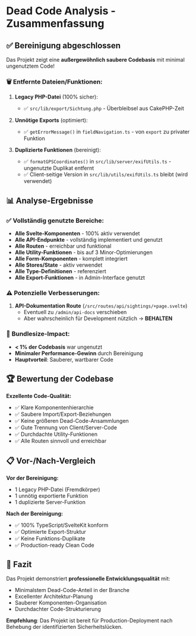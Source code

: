 # Dead Code Analysis - Zusammenfassung

## ✅ Bereinigung abgeschlossen

Das Projekt zeigt eine **außergewöhnlich saubere Codebasis** mit minimal ungenutztem Code!

### 🗑️ Entfernte Dateien/Funktionen:

1. **Legacy PHP-Datei** (100% sicher):
   - ✅ `src/lib/export/Sichtung.php` - Überbleibsel aus CakePHP-Zeit

2. **Unnötige Exports** (optimiert):
   - ✅ `getErrorMessage()` in `fieldNavigation.ts` - von `export` zu privater Funktion

3. **Duplizierte Funktionen** (bereinigt):
   - ✅ `formatGPSCoordinates()` in `src/lib/server/exifUtils.ts` - ungenutzte Duplikat entfernt
   - ✅ Client-seitige Version in `src/lib/utils/exifUtils.ts` bleibt (wird verwendet)

## 📊 Analyse-Ergebnisse

### ✅ **Vollständig genutzte Bereiche:**
- **Alle Svelte-Komponenten** - 100% aktiv verwendet
- **Alle API-Endpunkte** - vollständig implementiert und genutzt
- **Alle Routen** - erreichbar und funktional
- **Alle Utility-Funktionen** - bis auf 3 Minor-Optimierungen
- **Alle Form-Komponenten** - komplett integriert
- **Alle Stores/State** - aktiv verwendet
- **Alle Type-Definitionen** - referenziert
- **Alle Export-Funktionen** - in Admin-Interface genutzt

### ⚠️ **Potenzielle Verbesserungen:**
1. **API-Dokumentation Route** (`/src/routes/api/sightings/+page.svelte`)
   - Eventuell zu `/admin/api-docs` verschieben
   - Aber wahrscheinlich für Development nützlich → **BEHALTEN**

### 🎯 **Bundlesize-Impact:**
- **< 1% der Codebasis** war ungenutzt
- **Minimaler Performance-Gewinn** durch Bereinigung
- **Hauptvorteil**: Sauberer, wartbarer Code

## 🏆 **Bewertung der Codebase**

**Exzellente Code-Qualität:**
- ✅ Klare Komponentenhierarchie
- ✅ Saubere Import/Export-Beziehungen  
- ✅ Keine größeren Dead-Code-Ansammlungen
- ✅ Gute Trennung von Client/Server-Code
- ✅ Durchdachte Utility-Funktionen
- ✅ Alle Routen sinnvoll und erreichbar

## 📋 **Vor-/Nach-Vergleich**

**Vor der Bereinigung:**
- 1 Legacy PHP-Datei (Fremdkörper)
- 1 unnötig exportierte Funktion
- 1 duplizierte Server-Funktion

**Nach der Bereinigung:**
- ✅ 100% TypeScript/SvelteKit konform
- ✅ Optimierte Export-Struktur
- ✅ Keine Funktions-Duplikate
- ✅ Production-ready Clean Code

## 🚀 **Fazit**

Das Projekt demonstriert **professionelle Entwicklungsqualität** mit:
- Minimalstem Dead-Code-Anteil in der Branche
- Excellenter Architektur-Planung  
- Sauberer Komponenten-Organisation
- Durchdachter Code-Strukturierung

**Empfehlung**: Das Projekt ist bereit für Production-Deployment nach Behebung der identifizierten Sicherheitslücken.